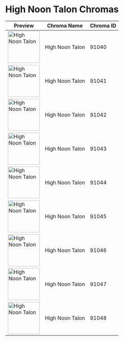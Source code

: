 # High Noon Talon Chromas

| Preview | Chroma Name | Chroma ID |
|---|---|---|
| <img src='https://raw.communitydragon.org/latest/plugins/rcp-be-lol-game-data/global/default/v1/champion-chroma-images/91/91040.png' alt='High Noon Talon' width='100'> | High Noon Talon | 91040 |
| <img src='https://raw.communitydragon.org/latest/plugins/rcp-be-lol-game-data/global/default/v1/champion-chroma-images/91/91041.png' alt='High Noon Talon' width='100'> | High Noon Talon | 91041 |
| <img src='https://raw.communitydragon.org/latest/plugins/rcp-be-lol-game-data/global/default/v1/champion-chroma-images/91/91042.png' alt='High Noon Talon' width='100'> | High Noon Talon | 91042 |
| <img src='https://raw.communitydragon.org/latest/plugins/rcp-be-lol-game-data/global/default/v1/champion-chroma-images/91/91043.png' alt='High Noon Talon' width='100'> | High Noon Talon | 91043 |
| <img src='https://raw.communitydragon.org/latest/plugins/rcp-be-lol-game-data/global/default/v1/champion-chroma-images/91/91044.png' alt='High Noon Talon' width='100'> | High Noon Talon | 91044 |
| <img src='https://raw.communitydragon.org/latest/plugins/rcp-be-lol-game-data/global/default/v1/champion-chroma-images/91/91045.png' alt='High Noon Talon' width='100'> | High Noon Talon | 91045 |
| <img src='https://raw.communitydragon.org/latest/plugins/rcp-be-lol-game-data/global/default/v1/champion-chroma-images/91/91046.png' alt='High Noon Talon' width='100'> | High Noon Talon | 91046 |
| <img src='https://raw.communitydragon.org/latest/plugins/rcp-be-lol-game-data/global/default/v1/champion-chroma-images/91/91047.png' alt='High Noon Talon' width='100'> | High Noon Talon | 91047 |
| <img src='https://raw.communitydragon.org/latest/plugins/rcp-be-lol-game-data/global/default/v1/champion-chroma-images/91/91048.png' alt='High Noon Talon' width='100'> | High Noon Talon | 91048 |
